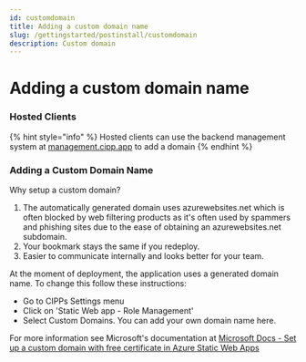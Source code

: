 ```yaml
---
id: customdomain
title: Adding a custom domain name
slug: /gettingstarted/postinstall/customdomain
description: Custom domain
---
```


# Adding a custom domain name

### Hosted Clients

{% hint style="info" %}
Hosted clients can use the backend management system at [management.cipp.app](https://management.cipp.app) to add a domain
{% endhint %}

### Adding a Custom Domain Name

Why setup a custom domain?

1. The automatically generated domain uses azurewebsites.net which is often blocked by web filtering products as it's often used by spammers and phishing sites due to the ease of obtaining an azurewebsites.net subdomain.
2. Your bookmark stays the same if you redeploy.
3. Easier to communicate internally and looks better for your team.

At the moment of deployment, the application uses a generated domain name. To change this follow these instructions:

* Go to CIPPs Settings menu
* Click on 'Static Web app - Role Management'
* Select Custom Domains. You can add your own domain name here.

For more information see Microsoft's documentation at [Microsoft Docs - Set up a custom domain with free certificate in Azure Static Web Apps](https://docs.microsoft.com/en-us/azure/static-web-apps/custom-domain?tabs=azure-dns)
